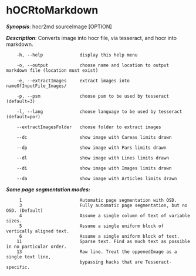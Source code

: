 # hOCRtoMarkdown

**_Synopsis_**: hocr2md sourceImage [OPTION]

**_Description_**: Converts image into hocr file, via tesseract, and hocr into markdown.
    
        -h, --help              display this help menu
        
        -o, --output            choose name and location to output markdown file (location must exist)

        -e, --extractImages     extract images into nameOfInputFile_Images/

        -p, --psm               choose psm to be used by tesseract (default=3)

        -l, --lang              choose language to be used by tesseract (default=por)

        --extractImagesFolder   choose folder to extract images

        --dc                    show image with Careas limits drawn

        --dp                    show image with Pars limits drawn

        --dl                    show image with Lines limits drawn

        --di                    show image with Images limits drawn

        --da                    show image with Articles limits drawn

**_Some page segmentation modes:_**

         1                      Automatic page segmentation with OSD.
         3                      Fully automatic page segmentation, but no OSD. (Default)
         4                      Assume a single column of text of variable sizes.
         5                      Assume a single uniform block of vertically aligned text.
         6                      Assume a single uniform block of text.
        11                      Sparse text. Find as much text as possible in no particular order.
        13                      Raw line. Treat the oppenedImage as a single text line,
                                bypassing hacks that are Tesseract-specific.

